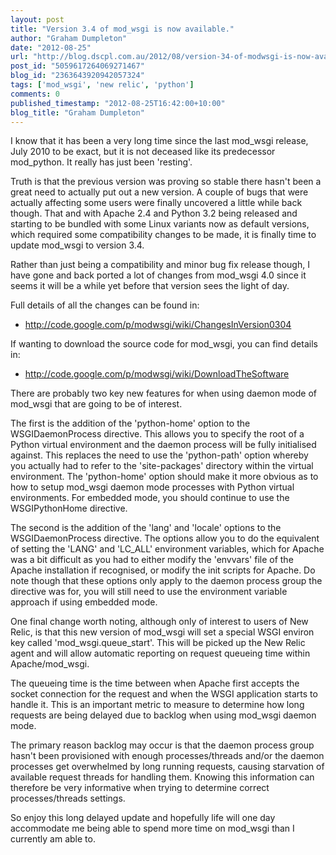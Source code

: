 ```yaml
---
layout: post
title: "Version 3.4 of mod_wsgi is now available."
author: "Graham Dumpleton"
date: "2012-08-25"
url: "http://blog.dscpl.com.au/2012/08/version-34-of-modwsgi-is-now-available.html"
post_id: "5059617264069271467"
blog_id: "2363643920942057324"
tags: ['mod_wsgi', 'new relic', 'python']
comments: 0
published_timestamp: "2012-08-25T16:42:00+10:00"
blog_title: "Graham Dumpleton"
---
```


I know that it has been a very long time since the last mod\_wsgi release, July 2010 to be exact, but it is not deceased like its predecessor mod\_python. It really has just been 'resting'.  
  
Truth is that the previous version was proving so stable there hasn't been a great need to actually put out a new version. A couple of bugs that were actually affecting some users were finally uncovered a little while back though. That and with Apache 2.4 and Python 3.2 being released and starting to be bundled with some Linux variants now as default versions, which required some compatibility changes to be made, it is finally time to update mod\_wsgi to version 3.4.  
  
Rather than just being a compatibility and minor bug fix release though, I have gone and back ported a lot of changes from mod\_wsgi 4.0 since it seems it will be a while yet before that version sees the light of day.  
  
Full details of all the changes can be found in:  
  


  * <http://code.google.com/p/modwsgi/wiki/ChangesInVersion0304>



If wanting to download the source code for mod\_wsgi, you can find details in:

  * <http://code.google.com/p/modwsgi/wiki/DownloadTheSoftware>



  
There are probably two key new features for when using daemon mode of mod\_wsgi that are going to be of interest.  
  
The first is the addition of the 'python-home' option to the WSGIDaemonProcess directive. This allows you to specify the root of a Python virtual environment and the daemon process will be fully initialised against. This replaces the need to use the 'python-path' option whereby you actually had to refer to the 'site-packages' directory within the virtual environment. The 'python-home' option should make it more obvious as to how to setup mod\_wsgi daemon mode processes with Python virtual environments. For embedded mode, you should continue to use the WSGIPythonHome directive.  
  
The second is the addition of the 'lang' and 'locale' options to the WSGIDaemonProcess directive. The options allow you to do the equivalent of setting the 'LANG' and 'LC\_ALL' environment variables, which for Apache was a bit difficult as you had to either modify the 'envvars' file of the Apache installation if recognised, or modify the init scripts for Apache. Do note though that these options only apply to the daemon process group the directive was for, you will still need to use the environment variable approach if using embedded mode.  
  
One final change worth noting, although only of interest to users of New Relic, is that this new version of mod\_wsgi will set a special WSGI environ key called 'mod\_wsgi.queue\_start'. This will be picked up the New Relic agent and will allow automatic reporting on request queueing time within Apache/mod\_wsgi.  
  
The queueing time is the time between when Apache first accepts the socket connection for the request and when the WSGI application starts to handle it. This is an important metric to measure to determine how long requests are being delayed due to backlog when using mod\_wsgi daemon mode.  
  
The primary reason backlog may occur is that the daemon process group hasn't been provisioned with enough processes/threads and/or the daemon processes get overwhelmed by long running requests, causing starvation of available request threads for handling them. Knowing this information can therefore be very informative when trying to determine correct processes/threads settings.  
  
So enjoy this long delayed update and hopefully life will one day accommodate me being able to spend more time on mod\_wsgi than I currently am able to.